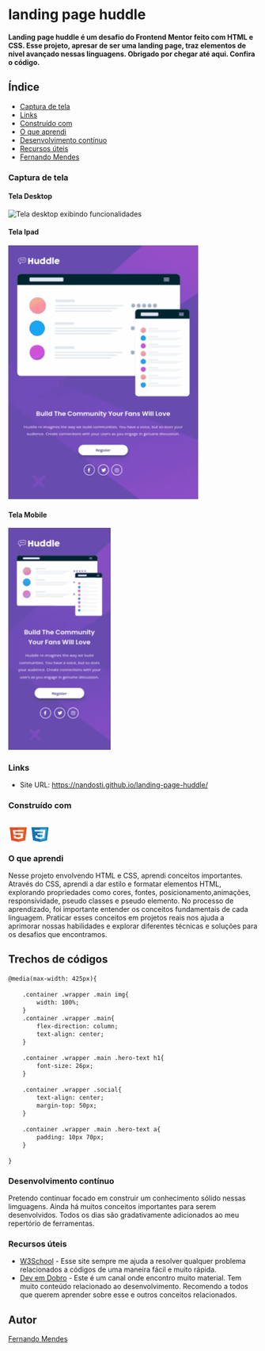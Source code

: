 # landing page huddle

#### Landing page huddle é um desafio do Frontend Mentor feito com HTML e CSS. Esse projeto, apresar de ser uma landing page, traz elementos de nível avançado nessas linguagens. Obrigado por chegar até aqui. Confira o código.

## Índice

- [Captura de tela](#captura-de-tela)
- [Links](#links)
- [Construído com](#construído-com)
- [O que aprendi](#o-que-aprendi)
- [Desenvolvimento contínuo](#desenvolvimento-contínuo)
- [Recursos úteis](#recursos-úteis)
- [Fernando Mendes](#autor)

### Captura de tela

#### Tela Desktop

<img src="./images/desktop-huddle.gif" alt="Tela desktop exibindo funcionalidades">

#### Tela Ipad

<img src="./images/ipad-huddle.gif" alt="Tela tablet exibindo funcionalidades">

#### Tela Mobile

<img src="./images/mobile-huddle.gif" alt="Exibindo responsividade no mobile">

### Links

- Site URL: https://nandosti.github.io/landing-page-huddle/

### Construído com

<div style="display: inline_block"><br>
  <img align="center" alt="HTML" height="30" width="40" src="https://raw.githubusercontent.com/devicons/devicon/master/icons/html5/html5-original.svg">
  <img align="center" alt="CSS" height="30" width="40" src="https://raw.githubusercontent.com/devicons/devicon/master/icons/css3/css3-original.svg">       
</div>

### O que aprendi

Nesse projeto envolvendo HTML e CSS, aprendi conceitos importantes. Através do CSS, aprendi a dar estilo e formatar elementos HTML, explorando propriedades como cores, fontes, posicionamento,animações, responsividade, pseudo classes e pseudo elemento. No processo de aprendizado, foi importante entender os conceitos fundamentais de cada linguagem. Praticar esses conceitos em projetos reais nos ajuda a aprimorar nossas habilidades e explorar diferentes técnicas e soluções para os desafios que encontramos.

## Trechos de códigos

```
@media(max-width: 425px){

    .container .wrapper .main img{
        width: 100%;
    }
    .container .wrapper .main{
        flex-direction: column;
        text-align: center;
    }

    .container .wrapper .main .hero-text h1{
        font-size: 26px;
    }

    .container .wrapper .social{
        text-align: center;
        margin-top: 50px;
    }

    .container .wrapper .main .hero-text a{
        padding: 10px 70px;
    }

}

```

### Desenvolvimento contínuo

Pretendo continuar focado em construir um conhecimento sólido nessas limguagens. Ainda há muitos conceitos importantes para serem desenvolvidos. Todos os dias são gradativamente adicionados ao meu repertório de ferramentas.

### Recursos úteis

- [W3School](https://www.w3schools.com/css/default.asp) - Esse site sempre me ajuda a resolver qualquer problema relacionados a códigos de uma maneira fácil e muito rápida.
- [Dev em Dobro](https://www.youtube.com/@DevemDobro) - Este é um canal onde encontro muito material. Tem muito conteúdo relacionado ao desenvolvimento. Recomendo a todos que querem aprender sobre esse e outros conceitos relacionados.

## Autor

[Fernando Mendes](https://www.linkedin.com/in/fernandomendesti/)
